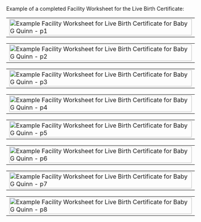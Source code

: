 Example of a completed Facility Worksheet for the Live Birth Certificate:
<table><tr><td><img src="facility-worksheet-live-birth-jada-quinn-fhir-sample-data_Page_1.png" alt="Example Facility Worksheet for Live Birth Certificate for Baby G Quinn - p1" width="100%" /></td></tr></table>
<table><tr><td><img src="facility-worksheet-live-birth-jada-quinn-fhir-sample-data_Page_2.png" alt="Example Facility Worksheet for Live Birth Certificate for Baby G Quinn - p2" width="100%" /></td></tr></table>
<table><tr><td><img src="facility-worksheet-live-birth-jada-quinn-fhir-sample-data_Page_3.png" alt="Example Facility Worksheet for Live Birth Certificate for Baby G Quinn - p3" width="100%" /></td></tr></table>
<table><tr><td><img src="facility-worksheet-live-birth-jada-quinn-fhir-sample-data_Page_4.png" alt="Example Facility Worksheet for Live Birth Certificate for Baby G Quinn - p4" width="100%" /></td></tr></table>
<table><tr><td><img src="facility-worksheet-live-birth-jada-quinn-fhir-sample-data_Page_5.png" alt="Example Facility Worksheet for Live Birth Certificate for Baby G Quinn - p5" width="100%" /></td></tr></table>
<table><tr><td><img src="facility-worksheet-live-birth-jada-quinn-fhir-sample-data_Page_6.png" alt="Example Facility Worksheet for Live Birth Certificate for Baby G Quinn - p6" width="100%" /></td></tr></table>
<table><tr><td><img src="facility-worksheet-live-birth-jada-quinn-fhir-sample-data_Page_7.png" alt="Example Facility Worksheet for Live Birth Certificate for Baby G Quinn - p7" width="100%" /></td></tr></table>
<table><tr><td><img src="facility-worksheet-live-birth-jada-quinn-fhir-sample-data_Page_8.png" alt="Example Facility Worksheet for Live Birth Certificate for Baby G Quinn - p8" width="100%" /></td></tr></table>
